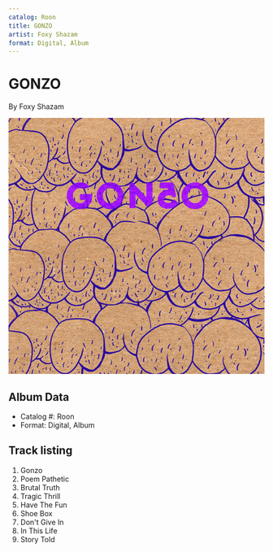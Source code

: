 ```yaml
---
catalog: Roon
title: GONZO
artist: Foxy Shazam
format: Digital, Album
---
```


# GONZO

By Foxy Shazam

![](../../assets/albumcovers/Foxy_Shazam-GONZO.png)

## Album Data

- Catalog #: Roon
- Format: Digital, Album


## Track listing


1. Gonzo
2. Poem Pathetic
3. Brutal Truth
4. Tragic Thrill
5. Have The Fun
6. Shoe Box
7. Don't Give In
8. In This Life
9. Story Told

